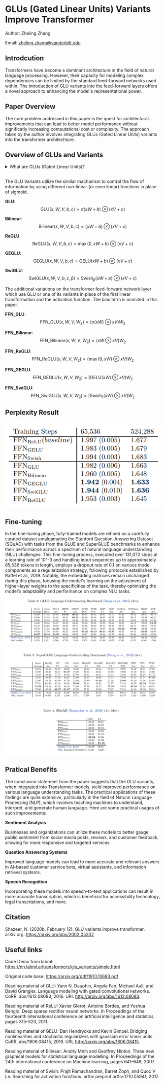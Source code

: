 # GLUs (Gated Linear Units) Variants Improve Transformer
Author: Zheling Zhang

Email: zheling.zhang@vanderbilt.edu

## Introdcution
Transformers have become a dominant architecture in the field of natural language processing. However, their capacity for modeling complex dependencies can be limited by the standard feed-forward networks used within. The introduction of GLU variants into the feed-forward layers offers a novel approach to enhancing the model's representational power.

## Paper Overview
The core problem addressed in this paper is the quest for architectural improvements that can lead to better model performance without significatly increasing computational cost or complexity. The approach taken by the author involves integrating GLUs (Gated Linear Units) variants into the transformer architechture. 

## Overview of GLUs and Variants

<details>
  <summary>What are GLUs (Gated Linear Units)?</summary>
  
Gated Linear Units (GLUs) are elements within neural networks designed to better manage how information flows through the model. At their core, GLUs perform a simple yet effective operation: they take two linear projections of the input data. Before combining these projections, one undergoes a transformation by a sigmoid function, effectively turning it into a gate. This gate then determines how much of the other linear projection’s information should be allowed to pass through. By doing so, GLUs give the network the ability to selectively focus on more relevant pieces of information while disregarding the rest, which can significantly enhance the learning efficiency of the model.

  </details><br>

The GLU Variants utilize the similar machanism to control the flow of information by using different non-linear (or even linear) functions in place of sigmoid.

**GLU**:
$$\text{GLU}(x, W, V, b, c) = \sigma(xW + b) \otimes (xV + c)$$

**Bilinear**:
$$\text{Bilinear}(x, W, V, b, c) = (xW + b) \otimes (xV + c)$$

**ReGLU**:
$$\text{ReGLU}(x, W, V, b, c) = \max(0, xW + b) \otimes (xV + c)$$

**GEGLU**:
$$\text{GEGLU}(x, W, V, b, c) = \text{GELU}(xW + b) \otimes (xV + c)$$

**SwiGLU**:
$$\text{SwiGLU}(x, W, V, b, c, \beta) = \text{Swish}_\beta(xW + b) \otimes (xV + c)$$

The additional variations on the transformer feed-forward network layer which use GLU or one of its variants in place of the first linear transformation and the activation function. The bias term is ommited in this paper.

**FFN_GLU**:
$$\text{FFN_GLU}(x, W, V, W_2) = (\sigma(xW) \otimes xV)W_2$$

**FFN_Bilinear**:
$$\text{FFN_Bilinear}(x, W, V, W_2) = (xW \otimes xV)W_2$$

**FFN_ReGLU**:
$$\text{FFN_ReGLU}(x, W, V, W_2) = (\max(0, xW) \otimes xV)W_2$$

**FFN_GEGLU**:
$$\text{FFN_GEGLU}(x, W, V, W_2) = (\text{GELU}(xW) \otimes xV)W_2$$

**FFN_SwiGLU**:
$$\text{FFN_SwiGLU}(x, W, V, W_2) = (\text{Swish}_1(xW) \otimes xV)W_2$$

## Perplexity Result
![alt text](https://github.com/Zoliverling/Transformer_Paper_Presentation/blob/main/images/image.png)

## Fine-tuning

In the fine-tuning phase, fully-trained models are refined on a carefully curated dataset amalgamating the Stanford Question-Answering Dataset (SQuAD) with tasks from the GLUE and SuperGLUE benchmarks to enhance their performance across a spectrum of natural language understanding (NLU) challenges. This fine-tuning process, executed over 131,072 steps at a learning rate of 10^-3 and handling input sequences up to approximately 65,536 tokens in length, employs a dropout rate of 0.1 on various model components as a regularization strategy, following protocols established by Raffel et al., 2019. Notably, the embedding matrices remain unchanged during this phase, focusing the model's learning on the adjustment of higher-layer weights to the specificities of the task, thereby optimizing the model's adaptability and performance on complex NLU tasks.

![alt text](https://github.com/Zoliverling/Transformer_Paper_Presentation/blob/main/images/image-1.png)

![alt text](https://github.com/Zoliverling/Transformer_Paper_Presentation/blob/main/images/image-2.png)

![alt text](https://github.com/Zoliverling/Transformer_Paper_Presentation/blob/main/images/image-3.png)

## Pratical Benefits

The conclusion statement from the paper suggests that the GLU variants, when integrated into Transformer models, yield improved performance on various language understanding tasks. The practical applications of these findings are quite extensive, particularly in the field of Natural Language Processing (NLP), which involves teaching machines to understand, interpret, and generate human language. Here are some practical usages of such improvements:

**Sentiment Analysis**

Businesses and organizations can utilize these models to better gauge public sentiment from social media posts, reviews, and customer feedback, allowing for more responsive and targeted services.

**Question Answering Systems** 

Improved language models can lead to more accurate and relevant answers in AI-based customer service bots, virtual assistants, and information retrieval systems.

**Speech Recognition**

Incorporating these models into speech-to-text applications can result in more accurate transcription, which is beneficial for accessibility technology, legal transcriptions, and more.

## Citation

Shazeer, N. (2020b, February 12). GLU variants improve transformer. arXiv.org. https://arxiv.org/abs/2002.05202

## Useful links
Code Demo from labml: https://nn.labml.ai/transformers/glu_variants/simple.html

Original code base: https://arxiv.org/pdf/1910.10683.pdf

Reading material of GLU: Yann N. Dauphin, Angela Fan, Michael Auli, and David Grangier. Language modeling with gated convolutional networks. CoRR, abs/1612.08083, 2016. URL http://arxiv.org/abs/1612.08083.

Reading material of ReLU: Xavier Glorot, Antoine Bordes, and Yoshua Bengio. Deep sparse rectifier neural networks. In Proceedings
of the fourteenth international conference on artificial intelligence and statistics, pages 315–323, 2011.

Reading material of GELU: Dan Hendrycks and Kevin Gimpel. Bridging nonlinearities and stochastic regularizers with gaussian error
linear units. CoRR, abs/1606.08415, 2016. URL http://arxiv.org/abs/1606.08415.

Reading material of Bilinear: Andriy Mnih and Geoffrey Hinton. Three new graphical models for statistical language modelling. In
Proceedings of the 24th international conference on Machine learning, pages 641–648, 2007.

Reading material of Swish: Prajit Ramachandran, Barret Zoph, and Quoc V Le. Searching for activation functions. arXiv preprint
arXiv:1710.05941, 2017.











